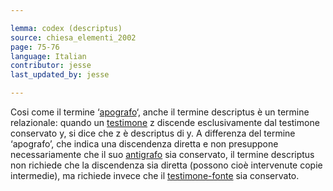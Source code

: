 ```yaml
---

lemma: codex (descriptus)
source: chiesa_elementi_2002
page: 75-76
language: Italian
contributor: jesse
last_updated_by: jesse

---
```


Cosi come il termine ‘[apografo](apograph.html)‘, anche il termine descriptus è un termine relazionale: quando un [testimone](witness.html) z discende esclusivamente dal testimone conservato y, si dice che z è descriptus di y. A differenza del termine ‘apografo’, che indica una discendenza diretta e non presuppone necessariamente che il suo [antigrafo](antigraph.html) sia conservato, il termine descriptus non richiede che la discendenza sia diretta (possono cioè intervenute copie intermedie), ma richiede invece che il [testimone-fonte](examplar.html) sia conservato.
